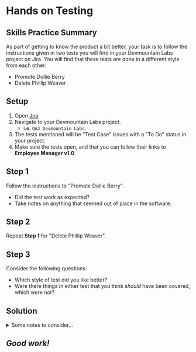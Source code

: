 # Hands on Testing

## Skills Practice Summary

As part of getting to know the product a bit better, your task is to follow the
instructions given in two tests you will find in your Devmountain Labs project
on Jira. You will find that these tests are done in a different style from each
other:

- Promote Dollie Berry
- Delete Phillip Weaver

## Setup

1. Open <a target="_blank" href="https://dmutah.atlassian.net">Jira</a>
1. Navigate to your Devmountain Labs project.
   - i.e. `QAJ Devmountain Labs`.
1. The tests mentioned will be "Test Case" issues with a "To Do" status in your
   project.
1. Make sure the tests open, and that you can follow their links to **Employee
   Manager v1.0**.

## Step 1

Follow the instructions to "Promote Dollie Berry".

- Did the test work as expected?
- Take notes on anything that seemed out of place in the software.

## Step 2

Repeat **Step 1** for "Delete Phillip Weaver".

## Step 3

Consider the following questions:

- Which style of test did you like better?
- Were there things in either test that you think _should_ have been covered,
  which were not?

## Solution

<details  markdown="1"> <summary> Some notes to consider...</summary>

Though there really isn't a solution to practice like this, some things you
probably should consider:

- As it stands, "Promote Dollie Berry" _technically_ passes, but there are
  problems.
- "Delete Phillip Weaver" definitely would fail as a test.
- You may have noticed that the first test was far looser than the second, which
  leads to both positive and negative consequences.

</details>

## **_Good work!_**
